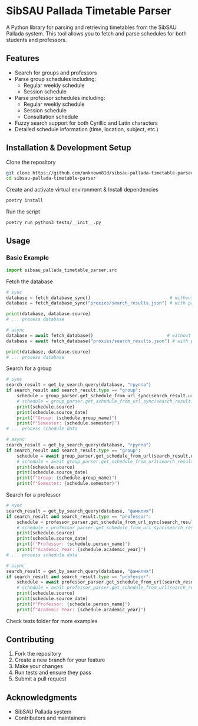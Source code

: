 # SibSAU Pallada Timetable Parser

A Python library for parsing and retrieving timetables from the SibSAU Pallada system. This tool allows you to fetch and parse schedules for both students and professors.

## Features

- Search for groups and professors
- Parse group schedules including:
  - Regular weekly schedule
  - Session schedule
- Parse professor schedules including:
  - Regular weekly schedule
  - Session schedule
  - Consultation schedule
- Fuzzy search support for both Cyrillic and Latin characters
- Detailed schedule information (time, location, subject, etc.)

## Installation & Development Setup

Clone the repository
```bash
git clone https://github.com/unknown81d/sibsau-pallada-timetable-parser.git
cd sibsau-pallada-timetable-parser
```

Create and activate virtual environment & Install dependencies
```bash
poetry install
```

Run the script
```bash
poetry run python3 tests/__init__.py
```

## Usage

### Basic Example

```python
import sibsau_pallada_timetable_parser.src
```

Fetch the database
```python
# sync
database = fetch_database_sync()                              # without proxy
database = fetch_database_sync("proxies/search_results.json") # with proxy

print(database, database.source)
# ... process database

# async
database = await fetch_database()                            # without proxy
database = await fetch_database("proxies/search_results.json") # with proxy

print(database, database.source)
# ... process database
```

Search for a group
```python
# sync
search_result = get_by_search_query(database, "группа")
if search_result and search_result.type == "group":
    schedule = group_parser.get_schedule_from_url_sync(search_result.url, "proxies") # with proxy
    # schedule = group_parser.get_schedule_from_url_sync(search_result.url) # without proxy
    print(schedule.source)
    print(schedule.source_date)
    print(f"Group: {schedule.group_name}")
    print(f"Semester: {schedule.semester}")
# ... process schedule data

# async
search_result = get_by_search_query(database, "группа")
if search_result and search_result.type == "group":
    schedule = await group_parser.get_schedule_from_url(search_result.url, "proxies") # with proxy
    # schedule = await group_parser.get_schedule_from_url(search_result.url) # without proxy
    print(schedule.source)
    print(schedule.source_date)
    print(f"Group: {schedule.group_name}")
    print(f"Semester: {schedule.semester}")
```

Search for a professor
```python
# sync
search_result = get_by_search_query(database, "фамилия")
if search_result and search_result.type == "professor":
    schedule = professor_parser.get_schedule_from_url_sync(search_result.url, "proxies") # with proxy
    # schedule = professor_parser.get_schedule_from_url_sync(search_result.url) # without proxy
    print(schedule.source)
    print(schedule.source_date)
    print(f"Professor: {schedule.person_name}")
    print(f"Academic Year: {schedule.academic_year}")
# ... process schedule data

# async
search_result = get_by_search_query(database, "фамилия")
if search_result and search_result.type == "professor":
    schedule = await professor_parser.get_schedule_from_url(search_result.url, "proxies") # with proxy
    # schedule = await professor_parser.get_schedule_from_url(search_result.url) # without proxy
    print(schedule.source)
    print(schedule.source_date)
    print(f"Professor: {schedule.person_name}")
    print(f"Academic Year: {schedule.academic_year}")
```

Check tests folder for more examples

## Contributing

1. Fork the repository
2. Create a new branch for your feature
3. Make your changes
4. Run tests and ensure they pass
5. Submit a pull request

## Acknowledgments

- SibSAU Pallada system
- Contributors and maintainers
